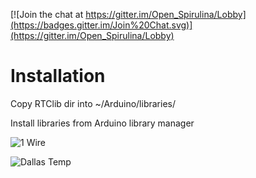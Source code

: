[![Join the chat at https://gitter.im/Open_Spirulina/Lobby](https://badges.gitter.im/Join%20Chat.svg)](https://gitter.im/Open_Spirulina/Lobby)

# Installation
Copy RTClib dir into ~/Arduino/libraries/

Install libraries from Arduino library manager

![1 Wire](https://raw.githubusercontent.com/yatan/Arduino_Sensors_Sketch/master/libreria-1-wire.png)

![Dallas Temp](https://raw.githubusercontent.com/yatan/Arduino_Sensors_Sketch/master/libreria-dallastemperature.png)
